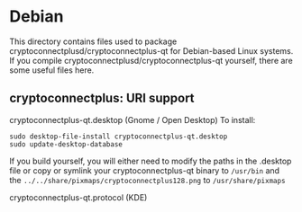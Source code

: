 
Debian
====================
This directory contains files used to package cryptoconnectplusd/cryptoconnectplus-qt
for Debian-based Linux systems. If you compile cryptoconnectplusd/cryptoconnectplus-qt yourself, there are some useful files here.

## cryptoconnectplus: URI support ##


cryptoconnectplus-qt.desktop  (Gnome / Open Desktop)
To install:

	sudo desktop-file-install cryptoconnectplus-qt.desktop
	sudo update-desktop-database

If you build yourself, you will either need to modify the paths in
the .desktop file or copy or symlink your cryptoconnectplus-qt binary to `/usr/bin`
and the `../../share/pixmaps/cryptoconnectplus128.png` to `/usr/share/pixmaps`

cryptoconnectplus-qt.protocol (KDE)

